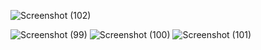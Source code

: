 

![Screenshot (102)](https://user-images.githubusercontent.com/84445152/143773201-587d2168-fc2a-4941-b7a0-7eeceebfeb08.png)


![Screenshot (99)](https://user-images.githubusercontent.com/84445152/143773129-15d58807-0eac-4967-a5c6-f599e4b3040f.png)
![Screenshot (100)](https://user-images.githubusercontent.com/84445152/143773137-c16810e9-3d15-472f-8fd5-8817a290c07b.png)
![Screenshot (101)](https://user-images.githubusercontent.com/84445152/143773145-143a6c4c-105f-4197-82b1-3b29642b7fb4.png)

